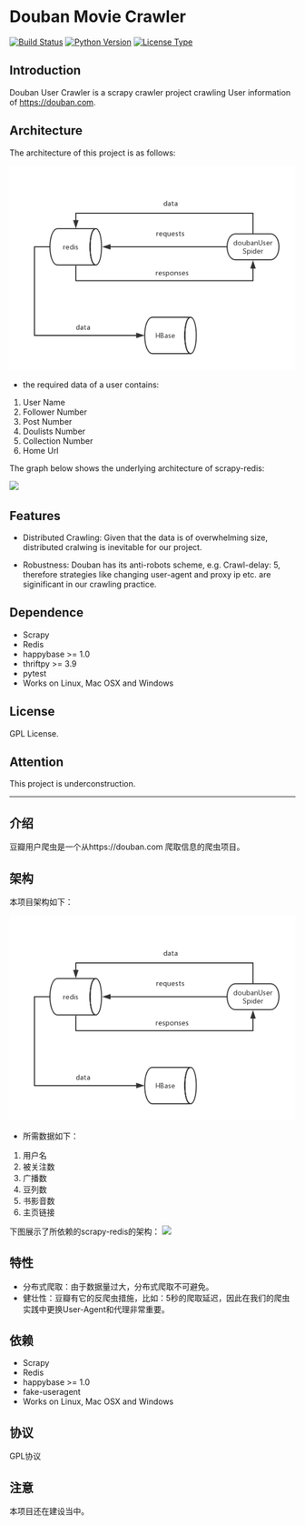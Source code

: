 # Douban Movie Crawler
[![Build Status](https://img.shields.io/badge/build-passing-green.svg)]()
[![Python Version](https://img.shields.io/badge/python-2.7-orange.svg)]()
[![License Type](https://img.shields.io/badge/license-GPL-blue.svg)]()

## Introduction

   Douban User Crawler is a scrapy crawler project crawling User information of https://douban.com.

## Architecture

   The architecture of this project is as follows:

   ![](https://github.com/Rafael-Cheng/Douban_Crawler/blob/master/douban_user/architecture.png)

   * the required data of a user contains:
   
   1. User Name
   2. Follower Number
   3. Post Number
   4. Doulists Number
   5. Collection Number
   6. Home Url

   The graph below shows the underlying architecture of scrapy-redis:

   ![](https://github.com/Rafael-Cheng/Douban_Crawler/blob/master/douban_movie/scrapy-redis%20Architecture.png)

## Features

   * Distributed Crawling: Given that the data is of overwhelming size, distributed cralwing is inevitable for our project.

   * Robustness: Douban has its anti-robots scheme, e.g. Crawl-delay: 5, therefore strategies like changing user-agent and proxy ip etc. are siginificant in our crawling practice.

## Dependence
   * Scrapy
   * Redis
   * happybase >= 1.0
   * thriftpy >= 3.9
   * pytest
   * Works on Linux, Mac OSX and Windows

## License

   GPL License.

## Attention
   
   This project is underconstruction.

---

## 介绍
   
   豆瓣用户爬虫是一个从https://douban.com 爬取信息的爬虫项目。

## 架构
   
   本项目架构如下：
   
   ![](https://github.com/Rafael-Cheng/Douban_Crawler/blob/master/douban_user/architecture.png)
   
   * 所需数据如下：
   
   1. 用户名
   2. 被关注数
   3. 广播数
   4. 豆列数
   5. 书影音数
   6. 主页链接

   下图展示了所依赖的scrapy-redis的架构：
   ![](https://github.com/Rafael-Cheng/Douban_Crawler/blob/master/douban_movie/scrapy-redis%20Architecture.png)

## 特性
   
   * 分布式爬取：由于数据量过大，分布式爬取不可避免。
   * 健壮性：豆瓣有它的反爬虫措施，比如：5秒的爬取延迟，因此在我们的爬虫实践中更换User-Agent和代理非常重要。

## 依赖
   
   * Scrapy           
   * Redis            
   * happybase >= 1.0 
   * fake-useragent                                                                                                               
   * Works on Linux, Mac OSX and Windows

## 协议
   
   GPL协议

## 注意
   
   本项目还在建设当中。
